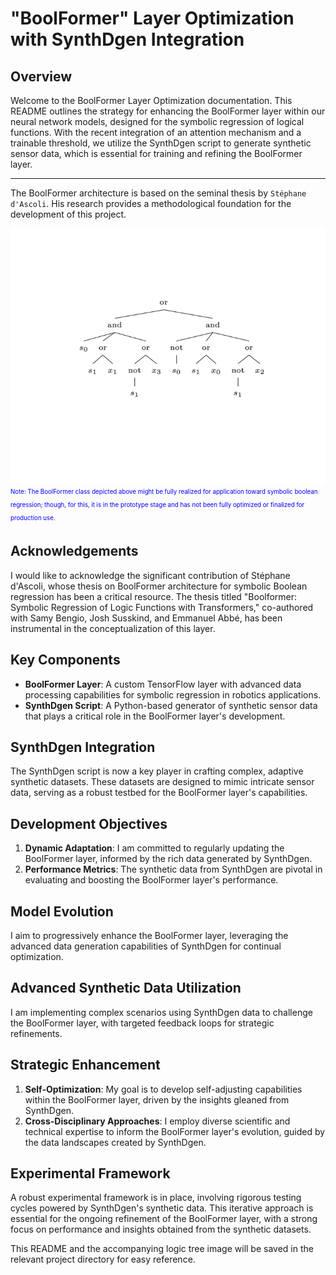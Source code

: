# "BoolFormer" Layer Optimization with SynthDgen Integration

## Overview
Welcome to the BoolFormer Layer Optimization documentation. This README outlines the strategy for enhancing the BoolFormer layer within our neural network models, designed for the symbolic regression of logical functions. With the recent integration of an attention mechanism and a trainable threshold, we utilize the SynthDgen script to generate synthetic sensor data, which is essential for training and refining the BoolFormer layer.
_______________________________________
The BoolFormer architecture is based on the seminal thesis by `Stéphane d'Ascoli`. His research provides a methodological foundation for the development of this project.

![BoolFormer Logic Tree](BoolFormer_Optimization.png)
<sub><sup><span style="color:blue">Note: The BoolFormer class depicted above might be fully realized for application toward symbolic boolean regression; though, for this, it is in the prototype stage and has not been fully optimized or finalized for production use.</span></sup></sub>

## Acknowledgements
I would like to acknowledge the significant contribution of Stéphane d'Ascoli, whose thesis on BoolFormer architecture for symbolic Boolean regression has been a critical resource. The thesis titled "Boolformer: Symbolic Regression of Logic Functions with Transformers," co-authored with Samy Bengio, Josh Susskind, and Emmanuel Abbé, has been instrumental in the conceptualization of this layer.

## Key Components
- **BoolFormer Layer**: A custom TensorFlow layer with advanced data processing capabilities for symbolic regression in robotics applications.
- **SynthDgen Script**: A Python-based generator of synthetic sensor data that plays a critical role in the BoolFormer layer's development.

## SynthDgen Integration
The SynthDgen script is now a key player in crafting complex, adaptive synthetic datasets. These datasets are designed to mimic intricate sensor data, serving as a robust testbed for the BoolFormer layer's capabilities.

## Development Objectives
1. **Dynamic Adaptation**: I am committed to regularly updating the BoolFormer layer, informed by the rich data generated by SynthDgen.
2. **Performance Metrics**: The synthetic data from SynthDgen are pivotal in evaluating and boosting the BoolFormer layer's performance.

## Model Evolution
I aim to progressively enhance the BoolFormer layer, leveraging the advanced data generation capabilities of SynthDgen for continual optimization.

## Advanced Synthetic Data Utilization
I am implementing complex scenarios using SynthDgen data to challenge the BoolFormer layer, with targeted feedback loops for strategic refinements.

## Strategic Enhancement
1. **Self-Optimization**: My goal is to develop self-adjusting capabilities within the BoolFormer layer, driven by the insights gleaned from SynthDgen.
2. **Cross-Disciplinary Approaches**: I employ diverse scientific and technical expertise to inform the BoolFormer layer's evolution, guided by the data landscapes created by SynthDgen.

## Experimental Framework
A robust experimental framework is in place, involving rigorous testing cycles powered by SynthDgen's synthetic data. This iterative approach is essential for the ongoing refinement of the BoolFormer layer, with a strong focus on performance and insights obtained from the synthetic datasets.

This README and the accompanying logic tree image will be saved in the relevant project directory for easy reference.
